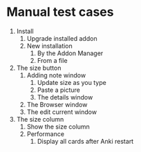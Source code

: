 # Manual test cases

1. Install
    1. Upgrade installed addon
    2. New installation
        1. By the Addon Manager
        2. From a file
2. The size button
    1. Adding note window
        1. Update size as you type
        2. Paste a picture
        3. The details window
    2. The Browser window
    3. The edit current window
3. The size column
    1. Show the size column
    2. Performance
        1. Display all cards after Anki restart
